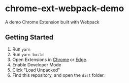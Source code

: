 # chrome-ext-webpack-demo

A demo Chrome Extension built with Webpack

## Getting Started

1. Run `yarn`
2. Run `yarn build`
3. Open Extensions in [Chrome](chrome://extensions) or [Edge](edge://extensions).
4. Enable Developer Mode
5. Click "Load Unpacked"
6. Find this repository, and open the `dist` folder.
